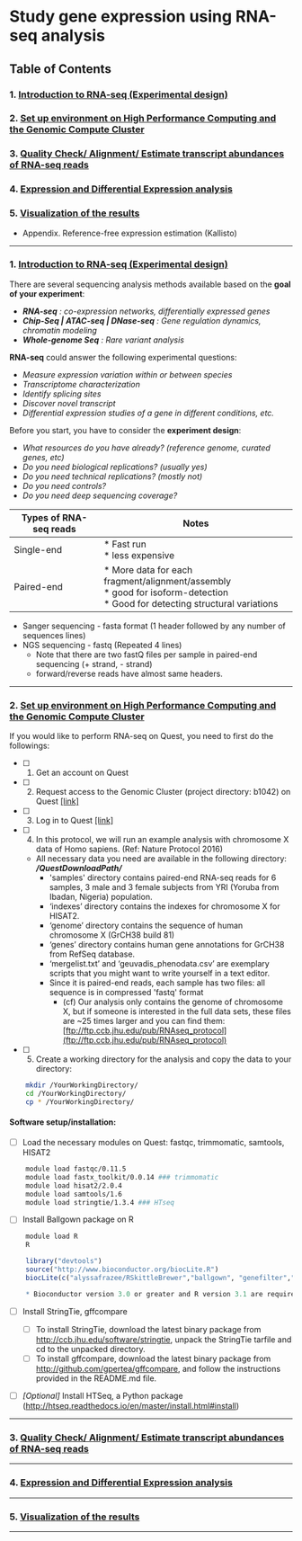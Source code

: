 # Study gene expression using RNA-seq analysis


## Table of Contents
### 1. [Introduction to RNA-seq (Experimental design)](#Introduction-to-RNA-seq-(Experimental-design)) 
### 2. [Set up environment on High Performance Computing and the Genomic Compute Cluster](#Set_up_environment_on_High_Performance_Computing_and_the_Genomic_Compute_Cluster)
### 3. [Quality Check/ Alignment/ Estimate transcript abundances of RNA-seq reads](#Quality_Check/_Alignment/_Estimate_transcript_abundances_of_RNA-seq_reads)
### 4. [Expression and Differential Expression analysis](#Expression_and_Differential_Expression_analysis)
### 5. [Visualization of the results](#Visualization_of_the_results)
* Appendix. Reference-free expression estimation (Kallisto) 

___

### 1. [Introduction to RNA-seq (Experimental design)](#Introduction-to-RNA-seq-(Experimental-design))

There are several sequencing analysis methods available based on the **goal of your experiment**:
*	_**RNA-seq** : co-expression networks, differentially expressed genes_
*	_**Chip-Seq | ATAC-seq | DNase-seq** : Gene regulation dynamics, chromatin modeling_
*	_**Whole-genome Seq** : Rare variant analysis_

**RNA-seq** could answer the following experimental questions:
*	_Measure expression variation within or between species_
*	_Transcriptome characterization_ 
*	_Identify splicing sites_
*	_Discover novel transcript_
*	_Differential expression studies of a gene in different conditions, etc._

Before you start, you have to consider the **experiment design**:
*	_What resources do you have already? (reference genome, curated genes, etc)_
*	_Do you need biological replications? (usually yes)_
*	_Do you need technical replications? (mostly not)_
*	_Do you need controls?_
*	_Do you need deep sequencing coverage?_


| Types of RNA-seq reads | Notes |
| ------------ | -------------|
| Single-end |* Fast run <br> * less expensive | 
| Paired-end |* More data for each fragment/alignment/assembly <br> * good for isoform-detection <br> * Good for detecting structural variations |
              

* Sanger sequencing - fasta format (1 header followed by any number of sequences lines) 
* NGS sequencing - fastq (Repeated 4 lines) 
    * Note that there are two fastQ files per sample in paired-end sequencing (+ strand, - strand) 
    * forward/reverse reads have almost same headers. 


___
### 2. [Set up environment on High Performance Computing and the Genomic Compute Cluster](#Set_up_environment_on_High_Performance_Computing_and_the_Genomic_Compute_Cluster)

If you would like to perform RNA-seq on Quest, you need to first do the followings:

- [ ]	1. Get an account on Quest
- [ ]	2. Request access to the Genomic Cluster (project directory: b1042) on Quest [[link]](https://kb.northwestern.edu/page.php?id=78602) 
- [ ]	3. Log in to Quest [[link]](http://www.it.northwestern.edu/research/user-services/quest/logon.html)
- [ ]	4. In this protocol, we will run an example analysis with chromosome X data of Homo sapiens. (Ref: Nature Protocol 2016) 
    - All necessary data you need are available in the following directory: _**/QuestDownloadPath/**_
      -	'samples' directory contains paired-end RNA-seq reads for 6 samples, 3 male and 3 female subjects from YRI (Yoruba from Ibadan, Nigeria) population. 
      -	‘indexes’ directory contains the indexes for chromosome X for HISAT2. 
      -	‘genome’ directory contains the sequence of human chromosome X (GrCH38 build 81)
      -	‘genes’ directory contains human gene annotations for GrCH38 from RefSeq database. 
      -	‘mergelist.txt’ and ‘geuvadis_phenodata.csv’ are exemplary scripts that you might want to write yourself in a text editor. 
      -	Since it is paired-end reads, each sample has two files: all sequence is in compressed 'fastq' format
        -	(cf) Our analysis only contains the genome of chromosome X, but if someone is interested in the full data sets, these files are ~25 times larger and you can find them: [ftp://ftp.ccb.jhu.edu/pub/RNAseq_protocol](ftp://ftp.ccb.jhu.edu/pub/RNAseq_protocol)
- [ ]	5. Create a working directory for the analysis and copy the data to your directory: 
```bash
	mkdir /YourWorkingDirectory/ 
	cd /YourWorkingDirectory/ 
	cp * /YourWorkingDirectory/ 
```

#### Software setup/installation:
- [ ] Load the necessary modules on Quest: fastqc, trimmomatic, samtools, HISAT2
```bash
	module load fastqc/0.11.5
	module load fastx_toolkit/0.0.14 ### trimmomatic 
	module load hisat2/2.0.4  
	module load samtools/1.6 
	module load stringtie/1.3.4 ### HTseq 
```

- [ ] Install Ballgown package on R 
```bash
	module load R
	R 
```
```R
	library("devtools") 
	source("http://www.bioconductor.org/biocLite.R")
	biocLite(c("alyssafrazee/RSkittleBrewer","ballgown", "genefilter","dplyr","devtools"))

	* Bioconductor version 3.0 or greater and R version 3.1 are required to run this protocol.
```


- [ ] Install StringTie, gffcompare 
    - [ ] To install StringTie, download the latest binary package from http://ccb.jhu.edu/software/stringtie, unpack the StringTie tarfile and cd to the unpacked directory.
    - [ ] To install gffcompare, download the latest binary package from http://github.com/gpertea/gffcompare, and follow the instructions provided in the README.md file.
- [ ] _[Optional]_  Install HTSeq, a Python package (http://htseq.readthedocs.io/en/master/install.html#install)


___
### 3. [Quality Check/ Alignment/ Estimate transcript abundances of RNA-seq reads](#Quality_Check/_Alignment/_Estimate_transcript_abundances_of_RNA-seq_reads)
___
### 4. [Expression and Differential Expression analysis](#Expression_and_Differential_Expression_analysis)
___
### 5. [Visualization of the results](#Visualization_of_the_results)
___

